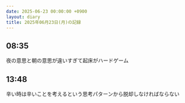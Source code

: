 ```yaml
---
date: 2025-06-23 00:00:00 +0900
layout: diary
title: 2025年06月23日(月)の記録
---
```


## 08:35
夜の意思と朝の意思が違いすぎて起床がハードゲーム

## 13:48
辛い時は辛いことを考えるという思考パターンから脱却しなければならない
